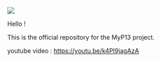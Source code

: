 ![](https://user-images.githubusercontent.com/56651736/72690478-1293fc00-3b1d-11ea-855e-099b8d1767c8.png)

Hello ! 

This is the official repository for the MyP13 project. 

youtube video : https://youtu.be/k4PI9jagAzA

